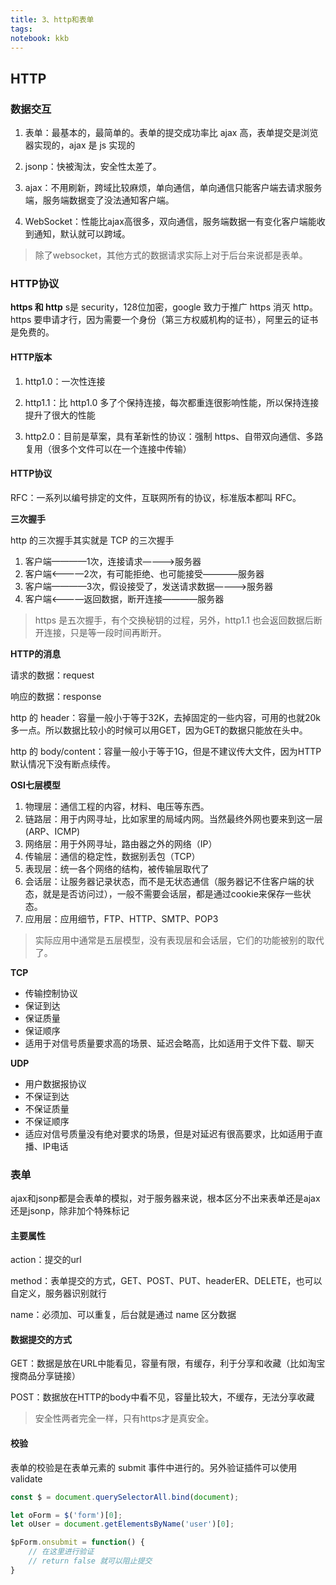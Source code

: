 ```yaml
---
title: 3、http和表单
tags: 
notebook: kkb
---
```


## HTTP

### 数据交互

1. 表单：最基本的，最简单的。表单的提交成功率比 ajax 高，表单提交是浏览器实现的，ajax 是 js 实现的

2. jsonp：快被淘汰，安全性太差了。

3. ajax：不用刷新，跨域比较麻烦，单向通信，单向通信只能客户端去请求服务端，服务端数据变了没法通知客户端。

4. WebSocket：性能比ajax高很多，双向通信，服务端数据一有变化客户端能收到通知，默认就可以跨域。

> 除了websocket，其他方式的数据请求实际上对于后台来说都是表单。

### HTTP协议

**https 和 http**
s是 security，128位加密，google 致力于推广 https 消灭 http。https 要申请才行，因为需要一个身份（第三方权威机构的证书），阿里云的证书是免费的。

#### HTTP版本

1. http1.0：一次性连接

2. http1.1：比 http1.0 多了个保持连接，每次都重连很影响性能，所以保持连接提升了很大的性能

3. http2.0：目前是草案，具有革新性的协议：强制 https、自带双向通信、多路复用（很多个文件可以在一个连接中传输）

#### HTTP协议

RFC：一系列以编号排定的文件，互联网所有的协议，标准版本都叫 RFC。

**三次握手**

http 的三次握手其实就是 TCP 的三次握手

1. 客户端————1次，连接请求————>服务器
2. 客户端<————2次，有可能拒绝、也可能接受————服务器
3. 客户端————3次，假设接受了，发送请求数据————>服务器
4. 客户端<————返回数据，断开连接————服务器

> https 是五次握手，有个交换秘钥的过程，另外，http1.1 也会返回数据后断开连接，只是等一段时间再断开。

**HTTP的消息**

请求的数据：request

响应的数据：response

http 的 header：容量一般小于等于32K，去掉固定的一些内容，可用的也就20k多一点。所以数据比较小的时候可以用GET，因为GET的数据只能放在头中。

http 的 body/content：容量一般小于等于1G，但是不建议传大文件，因为HTTP默认情况下没有断点续传。

**OSI七层模型**

1. 物理层：通信工程的内容，材料、电压等东西。
2. 链路层：用于内网寻址，比如家里的局域内网。当然最终外网也要来到这一层(ARP、ICMP)
3. 网络层：用于外网寻址，路由器之外的网络（IP）
4. 传输层：通信的稳定性，数据别丢包（TCP）
5. 表现层：统一各个网络的结构，被传输层取代了
6. 会话层：让服务器记录状态，而不是无状态通信（服务器记不住客户端的状态，就是是否访问过），一般不需要会话层，都是通过cookie来保存一些状态。
7. 应用层：应用细节，FTP、HTTP、SMTP、POP3

> 实际应用中通常是五层模型，没有表现层和会话层，它们的功能被别的取代了。

**TCP**

- 传输控制协议
- 保证到达
- 保证质量
- 保证顺序
- 适用于对信号质量要求高的场景、延迟会略高，比如适用于文件下载、聊天

**UDP** 

- 用户数据报协议
- 不保证到达
- 不保证质量
- 不保证顺序
- 适应对信号质量没有绝对要求的场景，但是对延迟有很高要求，比如适用于直播、IP电话

### 表单

ajax和jsonp都是会表单的模拟，对于服务器来说，根本区分不出来表单还是ajax还是jsonp，除非加个特殊标记

#### 主要属性

action：提交的url

method：表单提交的方式，GET、POST、PUT、headerER、DELETE，也可以自定义，服务器识别就行

name：必须加、可以重复，后台就是通过 name 区分数据

#### 数据提交的方式

GET：数据是放在URL中能看见，容量有限，有缓存，利于分享和收藏（比如淘宝搜商品分享链接）

POST：数据放在HTTP的body中看不见，容量比较大，不缓存，无法分享收藏

> 安全性两者完全一样，只有https才是真安全。

#### 校验

表单的校验是在表单元素的 submit 事件中进行的。另外验证插件可以使用 validate

```js
const $ = document.querySelectorAll.bind(document);

let oForm = $('form')[0];
let oUser = document.getElementsByName('user')[0];

$pForm.onsubmit = function() {
	// 在这里进行验证
	// return false 就可以阻止提交
}
```